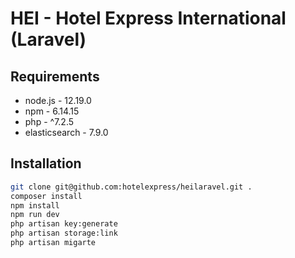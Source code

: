 # HEI - Hotel Express International (Laravel)

## Requirements
- node.js - 12.19.0
- npm - 6.14.15
- php - ^7.2.5
- elasticsearch - 7.9.0 

## Installation
```bash
git clone git@github.com:hotelexpress/heilaravel.git .  
composer install
npm install
npm run dev
php artisan key:generate
php artisan storage:link
php artisan migarte
```
